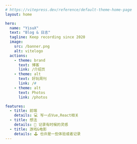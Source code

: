 ```yaml
---
# https://vitepress.dev/reference/default-theme-home-page
layout: home

hero:
  name: "YisuX"
  text: "Blog & 日志"
  tagline: Keep recording since 2020
  image:
    src: /banner.png
    alt: vitelogo
  actions:
    - theme: brand
      text: 博客
      link: /介绍页
    - theme: alt
      text: 好玩周刊
      link: /#
    - theme: alt
      text: Photos
      link: /photos

features:
  - title: 前端
    details: 💻 写一点Vue,React相关
  - title: 想法
    details: 🎉 记录有时候的灵感
  - title: 游戏&电影
    details: 🕹 也许是一些体验或者记录
---
```


